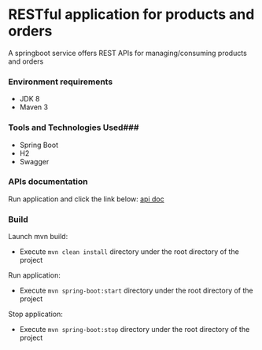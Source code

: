 # RESTful application for products and orders

A springboot service offers REST APIs for managing/consuming products and orders

### Environment requirements ###
 * JDK 8
 * Maven 3
 
 
### Tools and Technologies Used###
 * Spring Boot 
 * H2 
 * Swagger 
 
### APIs documentation ###
Run application and click the link below:
[api doc](https://localhots:8089/api/swagger-ui.html)



### Build ###

Launch mvn build: 
- Execute `mvn clean install` directory under the root directory of the project

Run application: 
- Execute `mvn spring-boot:start` directory under the root directory of the project

Stop application: 
- Execute `mvn spring-boot:stop` directory under the root directory of the project
